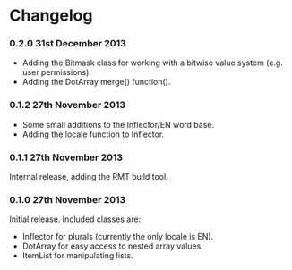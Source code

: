 Changelog
=========

### 0.2.0 31st December 2013

* Adding the Bitmask class for working with a bitwise value system (e.g. user permissions).
* Adding the DotArray merge() function().

### 0.1.2 27th November 2013

* Some small additions to the Inflector/EN word base.
* Adding the locale function to Inflector.

### 0.1.1 27th November 2013

Internal release, adding the RMT build tool.

### 0.1.0 27th November 2013

Initial release. Included classes are:

* Inflector for plurals (currently the only locale is EN).
* DotArray for easy access to nested array values.
* ItemList for manipulating lists.
